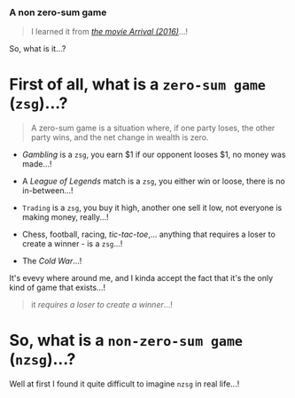 <!--
cover_image: /api/v1/files/raw?path=/home/usesync/useClouded/FTb%20QL/2022_18_08/000066.JPG
title: A non-zero-sum game
dob: 
author: @HBP
tags: arrival-2016, hhp
-->

### A non zero-sum game

> I learned it from [*the movie Arrival (2016)*](https://www.imdb.com/title/tt2543164/)...!

So, what is it...?

# First of all, what is a `zero-sum game` (`zsg`)...?

> A zero-sum game is a situation where, if one party loses, the other party wins, and the net change in wealth is zero.

- *Gambling* is a `zsg`, you earn $1 if our opponent looses $1, no money was made...!
- A *League of Legends* match is a `zsg`, you either win or loose, there is no in-between...!
- `Trading` is a `zsg`, you buy it high, another one sell it low, not everyone is making money, really...!

- Chess, football, racing, *tic-tac-toe*,... anything that requires a loser to create a winner - is a `zsg`...!
- The *Cold War*...!

It's evevy where around me, and I kinda accept the fact that it's the only kind of game that exists...!

> it *requires a loser to create a winner*...!

# So, what is a `non-zero-sum game` (`nzsg`)...?

Well at first I found it quite difficult to imagine `nzsg` in real life...!

